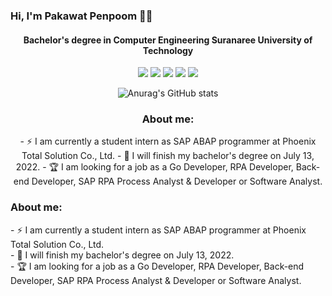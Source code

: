 ### Hi, I'm Pakawat Penpoom 🐱‍🏍

<div align = 'center'>
 

 <p>
   <h4>
     Bachelor's degree in Computer Engineering Suranaree University of Technology <br>
   </h4>
  </p>
 
![](https://github-profile-summary-cards.vercel.app/api/cards/profile-details?username=pakawatkung&theme=dracula)
![](http://github-profile-summary-cards.vercel.app/api/cards/repos-per-language?username=pakawatkung&theme=dracula)
![](http://github-profile-summary-cards.vercel.app/api/cards/most-commit-language?username=pakawatkung&theme=dracula)
![](http://github-profile-summary-cards.vercel.app/api/cards/stats?username=pakawatkung&theme=dracula)
![](http://github-profile-summary-cards.vercel.app/api/cards/productive-time?username=pakawatkung&theme=dracula&utcOffset=7)


![Anurag's GitHub stats](https://github-readme-stats.vercel.app/api?username=pakawatkung&show_icons=true&theme=synthwave) 


<h3> About me: </h3>
- ⚡ I am currently a student intern as SAP ABAP programmer at Phoenix Total Solution Co., Ltd.
- 🎉 I will finish my bachelor's degree on July 13, 2022.
- 🏆 I am looking for a job as a Go Developer, RPA Developer, Back-end Developer, SAP RPA Process Analyst & Developer or Software Analyst.
 
 </div>
 
 <h3> About me: </h3>
- ⚡ I am currently a student intern as SAP ABAP programmer at Phoenix Total Solution Co., Ltd.<br>
- 🎉 I will finish my bachelor's degree on July 13, 2022.<br>
- 🏆 I am looking for a job as a Go Developer, RPA Developer, Back-end Developer, SAP RPA Process Analyst & Developer or Software Analyst.<br>
 

